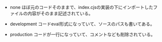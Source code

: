 - none
  ほぼ元のコードそのままで、index.cjsの実装の下にインポートしたファイルの内容がそのまま記述されている。

- development
  コードeval形式になっていて、ソースのパスも書いてある。

- production
  コードが一行になっていて、コメントなども削除されている。

